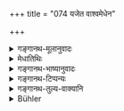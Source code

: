 +++
title = "074 यजेत वाश्वमेधेन"

+++

<details><summary>गङ्गानथ-मूलानुवादः</summary>

Or, he may offer the Aśvamedha, or the Svajit—the Gosava, or the Abhijit—Viśvajit, or the triple Agniṣṭut.—(74)
</details>

<details><summary>मेधातिथिः</summary>

जनपदेश्वरस्य्**आश्वमेधे** ऽधिकारः । तत्र हिरणादिप्राच्यादिगम्यः आहृतं द्रव्यं दक्षिणा विहिता । ये चानाहिताग्नयस् ते न यागेष्व् अधिक्रियन्ते । न पुनस् तदर्थम् एवाधानं कर्तव्यम् । कर्माणि हि प्रयश्चित्तार्थानि साङ्गानि । न चाङ्गम् आधानम् ॥ ११.७४ ॥
</details>

<details><summary>गङ्गानथ-भाष्यानुवादः</summary>

It is only the lord of a kingdom that is entitled to the performance of a Horse-sacrifice; as the sacrificial fee prescribed in that connection is such gold and other metals as have been won from the Eastern and other quarters.

Those persons who have not performed the Fire-laying rite are not entitled to the performance of any sacrifice. Nor would they he justified in laying the Fires for the purpose of these sacrifices only; because the rites for the purposes of expiation are to be done only along with their own accessory details, and ‘Fire-laying’ does not form the accessory of any of these sacrifices.—(74)
</details>

<details><summary>गङ्गानथ-टिप्पन्यः</summary>

‘*Svarjitā*.’—‘*Svarjit*’ is the name of a sacrifice, according to
Nārāyaṇa and Kullūka;—according to others the term is only an epithet of
‘*gosavena*.’

‘*Trivṛtā*’.—Qualifies the ‘Agniṣṭut’, according to Medhātithi;—but
stands for a distinct sacrifice, the *Trivṛtstoma*, according to
Govindarāja and Nārāyaṇa.

For the *Gosava* see Kātyāyana-śrautasūtra 22.11.3 for the *Ābhijit*,
Āśvalāyana-śrautasūtra 8.5.13;—for the *Agniṣṭut*, Ibid 9.7.22—25.

This verse is quoted in *Mitākṣarā* (3.248);—and in *Parāśaramādhava*
(Prāyaścitta, p. 405).
</details>

<details><summary>गङ्गानथ-तुल्य-वाक्यानि</summary>

**(verses 11.72-86)**

See Comparative notes for [Verse
11.72].
</details>

<details><summary>Bühler</summary>

075	Or he may offer a horse-sacrifice, a Svargit, a Gosava, an Abhigit, a Visvagit, a Trivrit, or an Agnishtut;
</details>

